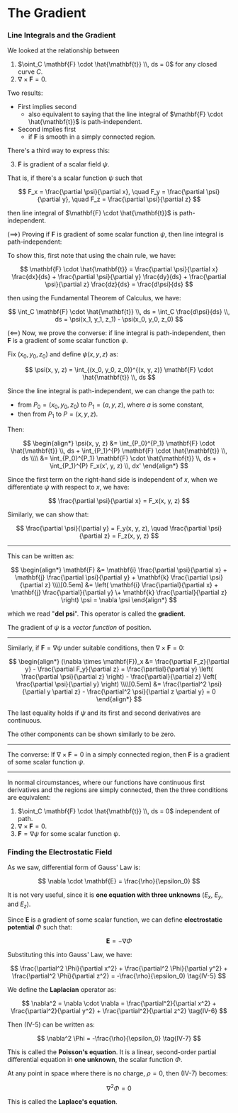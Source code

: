 # The Gradient

### Line Integrals and the Gradient

We looked at the relationship between
1. $\oint_C \mathbf{F} \cdot \hat{\mathbf{t}} \\, ds = 0$ for any closed curve $C$.
2. $\nabla \times \mathbf{F} = 0$.

Two results:

* First implies second
  - also equivalent to saying that the line integral of $\mathbf{F} \cdot \hat{\mathbf{t}}$ is path-independent.
* Second implies first
  - if $\mathbf{F}$ is smooth in a simply connected region.

There's a third way to express this:

3. $\mathbf{F}$ is gradient of a scalar field $\psi$.

That is, if there's a scalar function $\psi$ such that

$$
F_x = \frac{\partial \psi}{\partial x}, \quad
F_y = \frac{\partial \psi}{\partial y}, \quad
F_z = \frac{\partial \psi}{\partial z}
$$

then line integral of $\mathbf{F} \cdot \hat{\mathbf{t}}$ is path-independent.

($\implies$) Proving if $\mathbf{F}$ is gradient of some scalar function $\psi$, then line integral is path-independent:

To show this, first note that using the chain rule, we have:

$$
\mathbf{F} \cdot \hat{\mathbf{t}} = \frac{\partial \psi}{\partial x} \frac{dx}{ds} + \frac{\partial \psi}{\partial y} \frac{dy}{ds} + \frac{\partial \psi}{\partial z} \frac{dz}{ds} = \frac{d\psi}{ds}
$$

then using the Fundamental Theorem of Calculus, we have:

$$
\int_C \mathbf{F} \cdot \hat{\mathbf{t}} \\, ds = \int_C \frac{d\psi}{ds} \\, ds = \psi(x_1, y_1, z_1) - \psi(x_0, y_0, z_0)
$$

($\impliedby$) Now, we prove the converse: if line integral is path-independent, then $\mathbf{F}$ is a gradient of some scalar function $\psi$.

Fix $(x_0, y_0, z_0)$ and define $\psi(x, y, z)$ as:

$$
\psi(x, y, z) = \int_{(x_0, y_0, z_0)}^{(x, y, z)} \mathbf{F} \cdot \hat{\mathbf{t}} \\, ds
$$

Since the line integral is path-independent, we can change the path to:
- from $P_0=(x_0, y_0, z_0)$ to $P_1=(a, y, z)$, where $a$ is some constant,
- then from $P_1$ to $P=(x, y, z)$.

Then:

$$
\begin{align*}
\psi(x, y, z) &= \int_{P_0}^{P_1} \mathbf{F} \cdot \hat{\mathbf{t}} \\, ds + \int_{P_1}^{P} \mathbf{F} \cdot \hat{\mathbf{t}} \\, ds
\\\\
&= \int_{P_0}^{P_1} \mathbf{F} \cdot \hat{\mathbf{t}} \\, ds + \int_{P_1}^{P} F_x(x', y, z) \\, dx'
\end{align*}
$$

Since the first term on the right-hand side is independent of $x$, when we differentiate $\psi$ with respect to $x$, we have:

$$
\frac{\partial \psi}{\partial x} = F_x(x, y, z)
$$

Similarly, we can show that:

$$
\frac{\partial \psi}{\partial y} = F_y(x, y, z), \quad
\frac{\partial \psi}{\partial z} = F_z(x, y, z)
$$

------------

This can be written as:

$$
\begin{align*}
\mathbf{F} &= \mathbf{i} \frac{\partial \psi}{\partial x} + \mathbf{j} \frac{\partial \psi}{\partial y} + \mathbf{k} \frac{\partial \psi}{\partial z}
\\\\[0.5em]
&= \left( \mathbf{i} \frac{\partial}{\partial x} + \mathbf{j} \frac{\partial}{\partial y}
\+ \mathbf{k} \frac{\partial}{\partial z} \right) \psi = \nabla \psi
\end{align*}
$$

which we read "**del psi**". This operator is called the **gradient**.

The gradient of $\psi$ is a _vector function_ of position.

--------------

Similarly, if $\mathbf{F} = \nabla \psi$ under suitable conditions, then $\nabla \times \mathbf{F} = 0$:

$$
\begin{align*}
(\nabla \times \mathbf{F})_x &= \frac{\partial F_z}{\partial y} - \frac{\partial F_y}{\partial z} = \frac{\partial}{\partial y} \left( \frac{\partial \psi}{\partial z} \right) - \frac{\partial}{\partial z} \left( \frac{\partial \psi}{\partial y} \right)
\\\\[0.5em]
&= \frac{\partial^2 \psi}{\partial y \partial z} - \frac{\partial^2 \psi}{\partial z \partial y} = 0
\end{align*}
$$

The last equality holds if $\psi$ and its first and second derivatives are continuous.

The other components can be shown similarly to be zero.

-----------------

The converse: If $\nabla \times \mathbf{F} = 0$ in a simply connected region, then $\mathbf{F}$ is a gradient of some scalar function $\psi$.

-----------------

In normal circumstances, where our functions have continuous first derivatives and the
regions are simply connected, then the three conditions are equivalent:

1. $\oint_C \mathbf{F} \cdot \hat{\mathbf{t}} \\, ds = 0$ independent of path.
2. $\nabla \times \mathbf{F} = 0$.
3. $\mathbf{F} = \nabla \psi$ for some scalar function $\psi$.

### Finding the Electrostatic Field

As we saw, differential form of Gauss' Law is:

$$
\nabla \cdot \mathbf{E} = \frac{\rho}{\epsilon_0}
$$

It is not very useful, since it is **one equation with three unknowns** ($E_x$, $E_y$, and $E_z$).

Since $\mathbf{E}$ is a gradient of some scalar function, we can define **electrostatic potential** $\Phi$ such that:

$$
\mathbf{E} = - \nabla \Phi
$$

Substituting this into Gauss' Law, we have:

$$
\frac{\partial^2 \Phi}{\partial x^2} + \frac{\partial^2 \Phi}{\partial y^2} + \frac{\partial^2 \Phi}{\partial z^2} = -\frac{\rho}{\epsilon_0}
\tag{IV-5}
$$

We define the **Laplacian** operator as:

$$
\nabla^2 = \nabla \cdot \nabla = \frac{\partial^2}{\partial x^2} + \frac{\partial^2}{\partial y^2} + \frac{\partial^2}{\partial z^2}
\tag{IV-6}
$$

Then (IV-5) can be written as:

$$
\nabla^2 \Phi = -\frac{\rho}{\epsilon_0}
\tag{IV-7}
$$

This is called the **Poisson's equation**. It is a linear, second-order partial differential equation in **one unknown**, the scalar function $\Phi$.

At any point in space where there is no charge, $\rho = 0$, then (IV-7) becomes:

$$
\nabla^2 \Phi = 0
$$

This is called the **Laplace's equation**.

